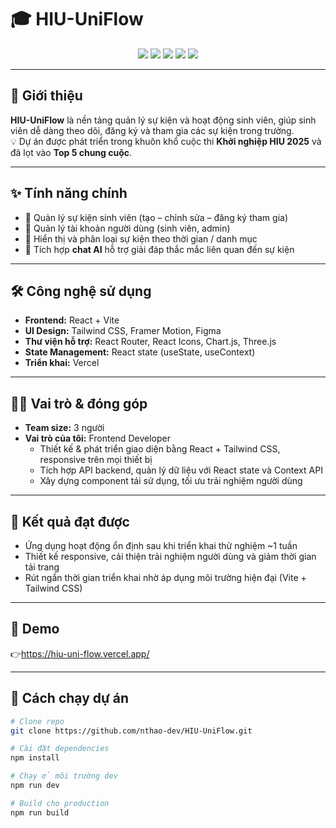 # 🎓 HIU-UniFlow  

<p align="center">
  <img src="https://img.shields.io/badge/React-20232A?style=for-the-badge&logo=react&logoColor=61DAFB" />
  <img src="https://img.shields.io/badge/TailwindCSS-38B2AC?style=for-the-badge&logo=tailwind-css&logoColor=white" />
  <img src="https://img.shields.io/badge/Vite-646CFF?style=for-the-badge&logo=vite&logoColor=FFD62E" />
  <img src="https://img.shields.io/badge/Framer%20Motion-E91E63?style=for-the-badge&logo=framer&logoColor=white" />
  <img src="https://img.shields.io/badge/Deployed%20on-Vercel-black?style=for-the-badge&logo=vercel&logoColor=white" />
</p>  

---

## 📖 Giới thiệu  
**HIU-UniFlow** là nền tảng quản lý sự kiện và hoạt động sinh viên, giúp sinh viên dễ dàng theo dõi, đăng ký và tham gia các sự kiện trong trường.  
💡 Dự án được phát triển trong khuôn khổ cuộc thi **Khởi nghiệp HIU 2025** và đã lọt vào **Top 5 chung cuộc**.  

---

## ✨ Tính năng chính  
- 📅 Quản lý sự kiện sinh viên (tạo – chỉnh sửa – đăng ký tham gia)  
- 👤 Quản lý tài khoản người dùng (sinh viên, admin)  
- 📰 Hiển thị và phân loại sự kiện theo thời gian / danh mục  
- 💬 Tích hợp **chat AI** hỗ trợ giải đáp thắc mắc liên quan đến sự kiện  

---

## 🛠️ Công nghệ sử dụng  
- **Frontend:** React + Vite  
- **UI Design:** Tailwind CSS, Framer Motion, Figma  
- **Thư viện hỗ trợ:** React Router, React Icons, Chart.js, Three.js  
- **State Management:** React state (useState, useContext)  
- **Triển khai:** Vercel  

---

## 👨‍💻 Vai trò & đóng góp  
- **Team size:** 3 người  
- **Vai trò của tôi:** Frontend Developer  
   - Thiết kế & phát triển giao diện bằng React + Tailwind CSS, responsive trên mọi thiết bị  
   - Tích hợp API backend, quản lý dữ liệu với React state và Context API  
   - Xây dựng component tái sử dụng, tối ưu trải nghiệm người dùng  

---

## 🚀 Kết quả đạt được  
- Ứng dụng hoạt động ổn định sau khi triển khai thử nghiệm ~1 tuần  
- Thiết kế responsive, cải thiện trải nghiệm người dùng và giảm thời gian tải trang  
- Rút ngắn thời gian triển khai nhờ áp dụng môi trường hiện đại (Vite + Tailwind CSS)  

---

## 🔗 Demo  
👉https://hiu-uni-flow.vercel.app/

---

## 📂 Cách chạy dự án  

```bash
# Clone repo
git clone https://github.com/nthao-dev/HIU-UniFlow.git

# Cài đặt dependencies
npm install

# Chạy ở môi trường dev
npm run dev

# Build cho production
npm run build
